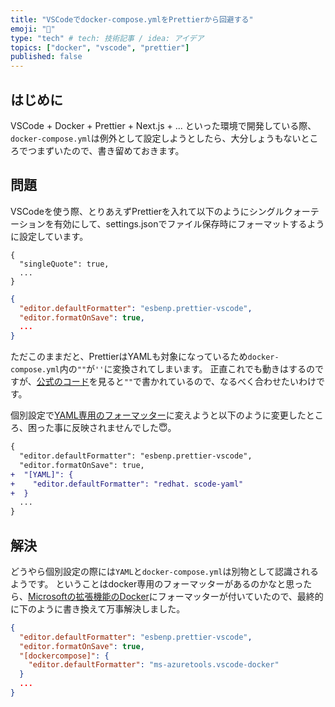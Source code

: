 ```yaml
---
title: "VSCodeでdocker-compose.ymlをPrettierから回避する"
emoji: "🙈"
type: "tech" # tech: 技術記事 / idea: アイデア
topics: ["docker", "vscode", "prettier"]
published: false
---
```


## はじめに

VSCode + Docker + Prettier + Next.js + ... といった環境で開発している際、`docker-compose.yml`は例外として設定しようとしたら、大分しょうもないところでつまずいたので、書き留めておきます。

## 問題

VSCodeを使う際、とりあえずPrettierを入れて以下のようにシングルクォーテーションを有効にして、settings.jsonでファイル保存時にフォーマットするように設定しています。

```json:.prettierrc
{
  "singleQuote": true,
  ...
}
```

```json:.vscode/settings.json
{
  "editor.defaultFormatter": "esbenp.prettier-vscode",
  "editor.formatOnSave": true,
  ...
}
```

ただこのままだと、PrettierはYAMLも対象になっているため`docker-compose.yml`内の`""`が`''`に変換されてしまいます。
正直これでも動きはするのですが、[公式のコード](https://docs.docker.com/compose/)を見ると`""`で書かれているので、なるべく合わせたいわけです。

個別設定で[YAML専用のフォーマッター](https://marketplace.visualstudio.com/items?itemName=redhat.vscode-yaml)に変えようと以下のように変更したところ、困った事に反映されませんでした😇。

```diff json:.vscode/settings.json
{
  "editor.defaultFormatter": "esbenp.prettier-vscode",
  "editor.formatOnSave": true,
+  "[YAML]": {
+    "editor.defaultFormatter": "redhat. scode-yaml"
+  }
  ...
}
```

## 解決

どうやら個別設定の際には`YAML`と`docker-compose.yml`は別物として認識されるようです。
ということはdocker専用のフォーマッターがあるのかなと思ったら、[Microsoftの拡張機能のDocker](https://marketplace.visualstudio.com/items?itemName=ms-azuretools.vscode-docker)にフォーマッターが付いていたので、最終的に下のように書き換えて万事解決しました。

```json:.vscode/settings.json
{
  "editor.defaultFormatter": "esbenp.prettier-vscode",
  "editor.formatOnSave": true,
  "[dockercompose]": {
    "editor.defaultFormatter": "ms-azuretools.vscode-docker"
  }
  ...
}
```
